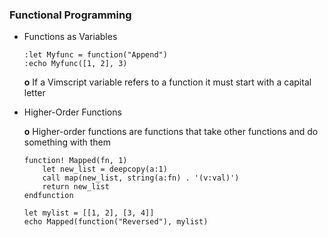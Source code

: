 ### Functional Programming

* Functions as Variables

    ```vim
    :let Myfunc = function("Append")
    :echo Myfunc([1, 2], 3)
    ```
  **o** If a Vimscript variable refers to a function it must start with a
capital letter

* Higher-Order Functions

  **o** Higher-order functions are functions that take other functions and do
something with them

    ```vim
    function! Mapped(fn, 1)
        let new_list = deepcopy(a:1)
        call map(new_list, string(a:fn) . '(v:val)')
        return new_list
    endfunction

    let mylist = [[1, 2], [3, 4]]
    echo Mapped(function("Reversed"), mylist)
    ```
